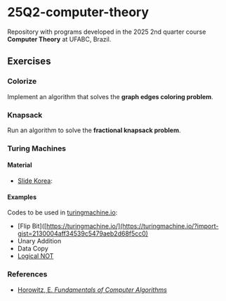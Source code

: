 # 25Q2-computer-theory

Repository with programs developed in the 2025 2nd quarter course **Computer Theory** at UFABC, Brazil.

## Exercises

### Colorize
Implement an algorithm that solves the **graph edges coloring problem**.

### Knapsack
Run an algorithm to solve the **fractional knapsack problem**.

### Turing Machines

#### Material
- [Slide Korea](https://plrg.korea.ac.kr/courses/cose215/2023_1/slides/lec22.pdf):

#### Examples
Codes to be used in [turingmachine.io](https://turingmachine.io/):
- [Flip Bit]([https://turingmachine.io/](https://turingmachine.io/?import-gist=2130004aff34539c5479aeb2d68f5cc0)
- Unary Addition
- Data Copy
- [Logical NOT](https://gist.github.com/NataliaEmelianova/117e994f64c5dd44955e4e2966bb3d2a)


### References
- [Horowitz, E. *Fundamentals of Computer Algorithms*](https://kailash392.wordpress.com/wp-content/uploads/2019/02/fundamentalsof-computer-algorithms-by-ellis-horowitz.pdf)

